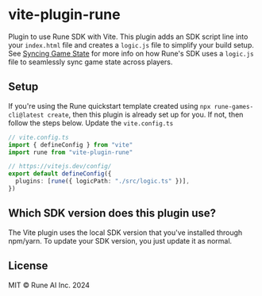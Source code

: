 # vite-plugin-rune

Plugin to use Rune SDK with Vite. This plugin adds an SDK script line into your `index.html` file and creates a `logic.js` file to simplify your build setup. See [Syncing Game State](https://developers.rune.ai/docs/how-it-works/syncing-game-state) for more info on how Rune's SDK uses a `logic.js` file to seamlessly sync game state across players.

## Setup
If you're using the Rune quickstart template created using `npx rune-games-cli@latest create`, then this plugin is already set up for you. If not, then follow the steps below.
Update the `vite.config.ts`
```ts
// vite.config.ts
import { defineConfig } from "vite"
import rune from "vite-plugin-rune"

// https://vitejs.dev/config/
export default defineConfig({
  plugins: [rune({ logicPath: "./src/logic.ts" })],
})
```

## Which SDK version does this plugin use?

The Vite plugin uses the local SDK version that you've installed through npm/yarn. To update your SDK version, you just update it as normal.

## License

MIT © Rune AI Inc. 2024
